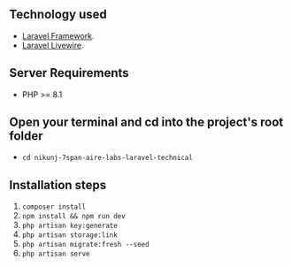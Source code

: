 ## Technology used

-   [Laravel Framework](https://laravel.com/docs/10.x/releases).
-   [Laravel Livewire](https://laravel-livewire.com/docs/2.x/quickstart).

## Server Requirements

-   PHP >= 8.1

## Open your terminal and cd into the project's root folder

-   `cd nikunj-7span-aire-labs-laravel-technical`

## Installation steps

1. `composer install`
2. `npm install && npm run dev`
3. `php artisan key:generate`
4. `php artisan storage:link`
5. `php artisan migrate:fresh --seed`
6. `php artisan serve`
